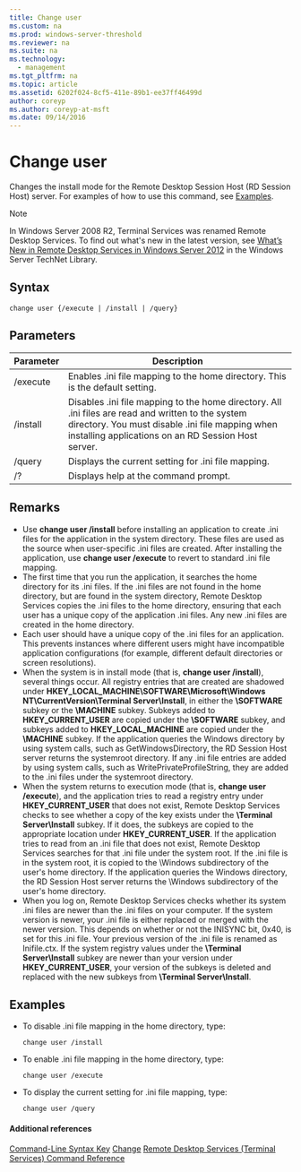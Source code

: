 ```yaml
---
title: Change user
ms.custom: na
ms.prod: windows-server-threshold
ms.reviewer: na
ms.suite: na
ms.technology: 
  - management
ms.tgt_pltfrm: na
ms.topic: article
ms.assetid: 6202f024-8cf5-411e-89b1-ee37ff46499d
author: coreyp
ms.author: coreyp-at-msft
ms.date: 09/14/2016
---
```

# Change user
Changes the install mode for the Remote Desktop Session Host (RD Session Host) server.
For examples of how to use this command, see [Examples](#BKMK_examples).
> [!NOTE]
> In Windows Server 2008 R2, Terminal Services was renamed Remote Desktop Services. To find out what's new in the latest version, see [What’s New in Remote Desktop Services in Windows Server 2012](http://technet.microsoft.com/library/hh831527) in the Windows Server TechNet Library.
## Syntax
```
change user {/execute | /install | /query}
```
## Parameters
|Parameter|Description|
|-------------|---------------|
|/execute|Enables .ini file mapping to the home directory. This is the default setting.|
|/install|Disables .ini file mapping to the home directory. All .ini files are read and written to the system directory. You must disable .ini file mapping when installing applications on an RD Session Host server.|
|/query|Displays the current setting for .ini file mapping.|
|/?|Displays help at the command prompt.|
## Remarks
-   Use **change user /install** before installing an application to create .ini files for the application in the system directory. These files are used as the source when user-specific .ini files are created. After installing the application, use **change user /execute** to revert to standard .ini file mapping.
-   The first time that you run the application, it searches the home directory for its .ini files. If the .ini files are not found in the home directory, but are found in the system directory, Remote Desktop Services copies the .ini files to the home directory, ensuring that each user has a unique copy of the application .ini files. Any new .ini files are created in the home directory.
-   Each user should have a unique copy of the .ini files for an application. This prevents instances where different users might have incompatible application configurations (for example, different default directories or screen resolutions).
-   When the system is in install mode (that is, **change user /install**), several things occur. All registry entries that are created are shadowed under **HKEY_LOCAL_MACHINE\SOFTWARE\Microsoft\Windows NT\CurrentVersion\Terminal Server\Install**, in either the **\SOFTWARE** subkey or the **\MACHINE** subkey. Subkeys added to **HKEY_CURRENT_USER** are copied under the **\SOFTWARE** subkey, and subkeys added to **HKEY_LOCAL_MACHINE** are copied under the **\MACHINE** subkey. If the application queries the Windows directory by using system calls, such as GetWindowsDirectory, the RD Session Host server returns the systemroot directory. If any .ini file entries are added by using system calls, such as WritePrivateProfileString, they are added to the .ini files under the systemroot directory.
-   When the system returns to execution mode (that is, **change user /execute**), and the application tries to read a registry entry under **HKEY_CURRENT_USER** that does not exist, Remote Desktop Services checks to see whether a copy of the key exists under the **\Terminal Server\Install** subkey. If it does, the subkeys are copied to the appropriate location under **HKEY_CURRENT_USER**. If the application tries to read from an .ini file that does not exist, Remote Desktop Services searches for that .ini file under the system root. If the .ini file is in the system root, it is copied to the \Windows subdirectory of the user's home directory. If the application queries the Windows directory, the RD Session Host server returns the \Windows subdirectory of the user's home directory.
-   When you log on, Remote Desktop Services checks whether its system .ini files are newer than the .ini files on your computer. If the system version is newer, your .ini file is either replaced or merged with the newer version. This depends on whether or not the INISYNC bit, 0x40, is set for this .ini file. Your previous version of the .ini file is renamed as Inifile.ctx. If the system registry values under the **\Terminal Server\Install** subkey are newer than your version under **HKEY_CURRENT_USER**, your version of the subkeys is deleted and replaced with the new subkeys from **\Terminal Server\Install**.
## <a name="BKMK_examples"></a>Examples
-   To disable .ini file mapping in the home directory, type:
    ```
    change user /install
    ```
-   To enable .ini file mapping in the home directory, type:
    ```
    change user /execute
    ```
-   To display the current setting for .ini file mapping, type:
    ```
    change user /query
    ```
#### Additional references
[Command-Line Syntax Key](Command-Line-Syntax-Key.md)
[Change](Change.md)
[Remote Desktop Services &#40;Terminal Services&#41; Command Reference](Remote-Desktop-Services--Terminal-Services--Command-Reference.md)
